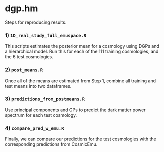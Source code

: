 # dgp.hm

Steps for reproducing results.

### 1) `1D_real_study_full_emuspace.R`

This scripts estimates the posterior mean for a cosmology using DGPs and a hierarchical model. Run this for each of the 111 training cosmologies, and the 6 test cosmologies.

### 2) `post_means.R`

Once all of the means are estimated from Step 1, combine all training and test means into two dataframes.

### 3) `predictions_from_postmeans.R`

Use principal components and GPs to predict the dark matter power spectrum for each test cosmology. 

### 4) `compare_pred_w_emu.R`

Finally, we can compare our predictions for the test cosmologies with the corresponding predictions from CosmicEmu.


